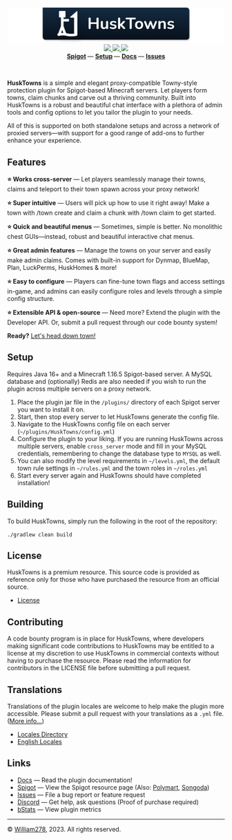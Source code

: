 <p align="center">
    <img src="images/banner.png" alt="HuskTowns" />
    <a href="https://github.com/WiIIiam278/HuskTowns/actions/workflows/java_ci.yml">
        <img src="https://img.shields.io/github/actions/workflow/status/WiIIiam278/HuskTowns/java_ci.yml?branch=master&logo=github"/>
    </a> 
    <a href="https://jitpack.io/#net.william278/HuskTowns">
        <img src="https://img.shields.io/jitpack/version/net.william278/HuskTowns?color=%2300fb9a&label=api&logo=gradle" />
    </a> 
    <a href="https://discord.gg/tVYhJfyDWG">
        <img src="https://img.shields.io/discord/818135932103557162.svg?label=&logo=discord&logoColor=fff&color=7389D8&labelColor=6A7EC2" />
    </a> 
    <br/>
    <b>
        <a href="https://www.spigotmc.org/resources/husktowns.92672/">Spigot</a>
    </b> —
    <b>
        <a href="https://william278.net/docs/husktowns/setup">Setup</a>
    </b> — 
    <b>
        <a href="https://william278.net/docs/husktowns/">Docs</a>
    </b> — 
    <b>
        <a href="http://github.com/WiIIiam278/HuskTowns/issues">Issues</a>
    </b>
</p>
<br/>

**HuskTowns** is a simple and elegant proxy-compatible Towny-style protection plugin for Spigot-based Minecraft servers. Let players form towns, claim chunks and carve out a thriving community. Built into HuskTowns is a robust and beautiful chat interface with a plethora of admin tools and config options to let you tailor the plugin to your needs.

All of this is supported on both standalone setups and across a network of proxied servers&mdash;with support for a good range of add-ons to further enhance your experience.

## Features
**⭐ Works cross-server** &mdash; Let players seamlessly manage their towns, claims and teleport to their town spawn across your proxy network!

**⭐ Super intuitive** &mdash; Users will pick up how to use it right away! Make a town with /town create and claim a chunk with /town claim to get started.

**⭐ Quick and beautiful menus** &mdash; Sometimes, simple is better. No monolithic chest GUIs—instead, robust and beautiful interactive chat menus.

**⭐ Great admin features** &mdash; Manage the towns on your server and easily make admin claims. Comes with built-in support for Dynmap, BlueMap, Plan, LuckPerms, HuskHomes & more!

**⭐ Easy to configure** &mdash; Players can fine-tune town flags and access settings in-game, and admins can easily configure roles and levels through a simple config structure.

**⭐ Extensible API & open-source** &mdash; Need more? Extend the plugin with the Developer API. Or, submit a pull request through our code bounty system!

**Ready?** [Let's head down town!](https://william278.net/docs/husktowns/setup)

## Setup
Requires Java 16+ and a Minecraft 1.16.5 Spigot-based server. A MySQL database and (optionally) Redis are also needed if you wish to run the plugin across multiple servers on a proxy network.

1. Place the plugin jar file in the `/plugins/` directory of each Spigot server you want to install it on.
2. Start, then stop every server to let HuskTowns generate the config file.
3. Navigate to the HuskTowns config file on each server (`~/plugins/HuskTowns/config.yml`) 
4. Configure the plugin to your liking. If you are running HuskTowns across multiple servers, enable `cross_server` mode and fill in your MySQL credentials, remembering to change the database type to `MYSQL` as well.
5. You can also modify the level requirements in `~/levels.yml`, the default town rule settings in `~/rules.yml` and the town roles in `~/roles.yml`
6. Start every server again and HuskTowns should have completed  installation!

## Building
To build HuskTowns, simply run the following in the root of the repository:
```
./gradlew clean build
```

## License
HuskTowns is a premium resource. This source code is provided as reference only for those who have purchased the resource from an official source.

- [License](https://github.com/WiIIiam278/HuskTowns/blob/master/LICENSE)

## Contributing
A code bounty program is in place for HuskTowns, where developers making significant code contributions to HuskTowns may be entitled to a license at my discretion to use HuskTowns in commercial contexts without having to purchase the resource. Please read the information for contributors in the LICENSE file before submitting a pull request. 

## Translations
Translations of the plugin locales are welcome to help make the plugin more accessible. Please submit a pull request with your translations as a `.yml` file. ([More info&hellip;](https://william278.net/docs/husktowns/translations))

- [Locales Directory](https://github.com/WiIIiam278/HuskTowns/tree/master/common/src/main/resources/locales)
- [English Locales](https://github.com/WiIIiam278/HuskTowns/tree/master/common/src/main/resources/locales/en-gb.yml)

## Links
- [Docs](https://william278.net/docs/husktowns) &mdash; Read the plugin documentation!
- [Spigot](https://www.spigotmc.org/resources/husktowns.92672/) &mdash; View the Spigot resource page (Also: [Polymart](https://polymart.org/resource/husktowns.1056), [Songoda](https://marketplace.songoda.com/marketplace/product/husktowns-a-simple-bungee-compatible-towny-style-protection-plugin.622))
- [Issues](https://github.com/WiIIiam278/HuskTowns/issues) &mdash; File a bug report or feature request
- [Discord](https://discord.gg/tVYhJfyDWG) &mdash; Get help, ask questions (Proof of purchase required)
- [bStats](https://bstats.org/plugin/bukkit/HuskTowns/11265) &mdash; View plugin metrics

---
&copy; [William278](https://william278.net/), 2023. All rights reserved.
